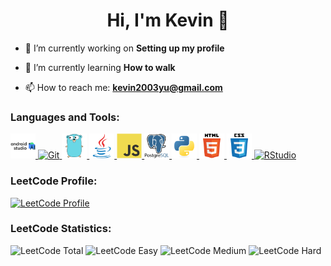 <h1 align="center">Hi, I'm Kevin 👋</h1>

- 🔭 I’m currently working on **Setting up my profile**

- 🌱 I’m currently learning **How to walk**

- 📫 How to reach me: **kevin2003yu@gmail.com**

<h3 align="left">Languages and Tools:</h3>
<p align="left">
  <a href="https://developer.android.com/studio" target="_blank" rel="noreferrer">
    <img src="https://raw.githubusercontent.com/devicons/devicon/master/icons/androidstudio/androidstudio-original-wordmark.svg" alt="Android Studio" width="40" height="40"/>
  </a>
  <a href="https://git-scm.com/" target="_blank" rel="noreferrer">
    <img src="https://www.vectorlogo.zone/logos/git-scm/git-scm-icon.svg" alt="Git" width="40" height="40"/>
  </a>
  <a href="https://golang.org" target="_blank" rel="noreferrer">
    <img src="https://raw.githubusercontent.com/devicons/devicon/master/icons/go/go-original.svg" alt="Go" width="40" height="40"/>
  </a>
  <a href="https://www.java.com" target="_blank" rel="noreferrer">
    <img src="https://raw.githubusercontent.com/devicons/devicon/master/icons/java/java-original.svg" alt="Java" width="40" height="40"/>
  </a>
  <a href="https://developer.mozilla.org/en-US/docs/Web/JavaScript" target="_blank" rel="noreferrer">
    <img src="https://raw.githubusercontent.com/devicons/devicon/master/icons/javascript/javascript-original.svg" alt="JavaScript" width="40" height="40"/>
  </a>
  <a href="https://www.postgresql.org" target="_blank" rel="noreferrer">
    <img src="https://raw.githubusercontent.com/devicons/devicon/master/icons/postgresql/postgresql-original-wordmark.svg" alt="PostgreSQL" width="40" height="40"/>
  </a>
  <a href="https://www.python.org" target="_blank" rel="noreferrer">
    <img src="https://raw.githubusercontent.com/devicons/devicon/master/icons/python/python-original.svg" alt="Python" width="40" height="40"/>
  </a>
  <a href="https://developer.mozilla.org/en-US/docs/Web/HTML" target="_blank" rel="noreferrer">
    <img src="https://raw.githubusercontent.com/devicons/devicon/master/icons/html5/html5-original-wordmark.svg" alt="HTML" width="40" height="40"/>
  </a>
  <a href="https://developer.mozilla.org/en-US/docs/Web/CSS" target="_blank" rel="noreferrer">
    <img src="https://raw.githubusercontent.com/devicons/devicon/master/icons/css3/css3-original-wordmark.svg" alt="CSS" width="40" height="40"/>
  </a>
  <a href="https://rstudio.com/" target="_blank" rel="noreferrer">
    <img src="https://www.rstudio.com/wp-content/uploads/2014/06/RStudio-Ball.png" alt="RStudio" width="40" height="40"/>
  </a>
</p>


<h3 align="left">LeetCode Profile:</h3>
<p align="left">
  <a href="https://leetcode.com/your_username/" target="_blank">
    <img src="https://img.shields.io/badge/LeetCode-Profile-blue?logo=leetcode" alt="LeetCode Profile"/>
  </a>
</p>

<h3 align="left">LeetCode Statistics:</h3>
<p align="left">
  <img src="https://img.shields.io/badge/LeetCode-Total%20Problems%20Solved-brightgreen?logo=leetcode" alt="LeetCode Total"/>
  <img src="https://img.shields.io/badge/Easy-9-green?logo=leetcode" alt="LeetCode Easy"/>
  <img src="https://img.shields.io/badge/Medium-3-yellow?logo=leetcode" alt="LeetCode Medium"/>
  <img src="https://img.shields.io/badge/Hard-4-red?logo=leetcode" alt="LeetCode Hard"/>
</p>
